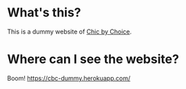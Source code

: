 # What's this?

This is a dummy website of [Chic by Choice](https://chic-by-choice.com/en).

# Where can I see the website?

Boom!
https://cbc-dummy.herokuapp.com/
